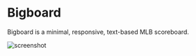 # Bigboard

Bigboard is a minimal, responsive, text-based MLB scoreboard.

![screenshot](https://puu.sh/vK19e/12b482c3fd.png)
